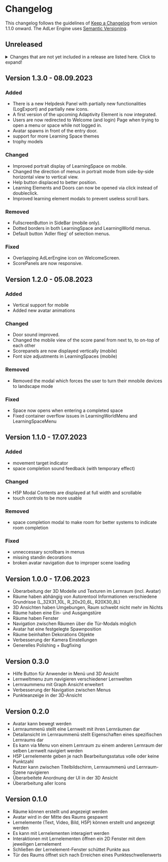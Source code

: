 # Changelog

This changelog follows the guidelines of [Keep a Changelog](https://keepachangelog.com/en/1.1.0/) from version 1.1.0 onward.
The AdLer Engine uses [Semantic Versioning](http://semver.org/).

## Unreleased

<details>
<summary> Changes that are not yet included in a release are listed here. Click to expand! </summary>

### Added

-

### Changed

-

### Deprecated

-

### Removed

-

### Fixed

- bug that preventted update of score panel when scoring h5p elements

### Security

-

</details>

## Version 1.3.0 - 08.09.2023

### Added

- There is a new Helpdesk Panel with partially new functionalities (LogExport) and partially new icons.
- A first version of the upcoming Adaptivity Element is now integrated.
- Users are now redirected to Welcome (and login) Page when trying to open a menu or space while not logged in.
- Avatar spawns in front of the entry door.
- support for more Learning Space themes
- trophy models

### Changed

- Improved portrait display of LearningSpace on mobile.
- Changed the direction of menus in portrait mode from side-by-side horizontal view to vertical view.
- Help button displaced to better position.
- Learning Elements and Doors can now be opened via click instead of doubleclick.
- Improved learning element modals to prevent useless scroll bars.

### Removed

- FullscreenButton in SideBar (mobile only).
- Dotted borders in both LearningSpace and LearningWorld menus.
- Default button 'Adler flieg' of selection menus.

### Fixed

- Overlapping AdLerEngine icon on WelcomeScreen.
- ScorePanels are now responsive.

## Version 1.2.0 - 05.08.2023

### Added

- Vertical support for mobile
- Added new avatar animations

### Changed

- Door sound improved.
- Changed the mobile view of the score panel from next to, to on-top of each other
- Scorepanels are now displayed vertically (mobile)
- Font size adjustments in LearningSpaces (mobile)

### Removed

- Removed the modal which forces the user to turn their mnobile devices to landscape mode

### Fixed

- Space now opens when entering a completed space
- Fixed container overflow issues in LearningWorldMenu and LearningSpaceMenu

## Version 1.1.0 - 17.07.2023

### Added

- movement target indicator
- space completion sound feedback (with temporary effect)

### Changed

- H5P Modal Contents are displayed at full width and scrollable
- touch controls to be more usable

### Removed

- space completion modal to make room for better systems to indicate room completion

### Fixed

- unneccessary scrollbars in menus
- missing standin decorations
- broken avatar navigation due to improper scene loading

## Version 1.0.0 - 17.06.2023

- Überarbeitung der 3D Modelle und Texturen im Lernraum (incl. Avatar)
- Räume haben abhängig von Autorentool Informationen verschiedene Grundrisse (L_32X31_10L, R_20x20_6L, R20X30_8L)
- 3D Ansichten haben Umgebungen, Raum schwebt nicht mehr im Nichts
- Räume haben eine Ein- und Ausgangstüre
- Räume haben Fenster
- Navigation zwischen Räumen über die Tür-Modals möglich
- Avatar hat eine festgelegte Spawnposition
- Räume beinhalten Dekorations Objekte
- Verbesserung der Kamera Einstellungen
- Generelles Polishing + Bugfixing

## Version 0.3.0

- Hilfe Button für Anwender in Menü und 3D Ansicht
- Lernweltmenu zum navigieren verschiedener Lernwelten
- Lernraummenu mit Graph Ansicht erweitert
- Verbesserung der Navigation zwischen Menus
- Punkteanzeige in der 3D-Ansicht

## Version 0.2.0

- Avatar kann bewegt werden
- Lernraummenü stellt eine Lernwelt mit ihren Lernräumen dar
- Detailansicht im Lernraummenü stellt Eigenschaften eines spezifischen Lernraums dar
- Es kann via Menu von einem Lernraum zu einem anderen Lernraum der selben Lernwelt navigiert werden
- H5P Lernelemente geben je nach Bearbeitungsstatus volle oder keine Punktzahl
- Nutzer kann zwischen Titelbildschirm, Lernraummenü und Lernraum-Szene navigieren
- Überarbeitete Anordnung der UI in der 3D Ansicht
- Überarbeitung aller Icons

## Version 0.1.0

- Räume können erstellt und angezeigt werden
- Avatar wird in der Mitte des Raums gespawnt
- Lernelemente (Text, Video, Bild, H5P) können erstellt und angezeigt werden
- Es kann mit Lernelementen interagiert werden
- Interaktionen mit Lernelementen öffnen ein 2D Fenster mit dem jeweiligen Lernelement
- Schließen der Lernelement-Fenster schüttet Punkte aus
- Tür des Raums öffnet sich nach Erreichen eines Punkteschwellenwerts
